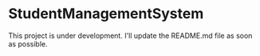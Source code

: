 # StudentManagementSystem
This project is under development. I'll update the README.md file as soon as possible.